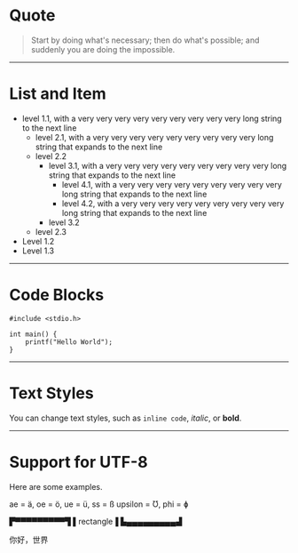 # Quote

> Start by doing what's necessary; then do what's possible; and suddenly you are
> doing the impossible.

------------------

# List and Item

* level 1.1, with a very very very very very very very very very long string
  to the next line
  * level 2.1, with a very very very very very very very very very long string
    that expands to the next line
  * level 2.2
    * level 3.1, with a very very very very very very very very very long string
      that expands to the next line
      * level 4.1, with a very very very very very very very very very long
      string that expands to the next line
      * level 4.2, with a very very very very very very very very very long
      string that expands to the next line
    * level 3.2
  * level 2.3
* Level 1.2
* Level 1.3

-------------

# Code Blocks

```
#include <stdio.h>

int main() {
    printf("Hello World");
}
```

-------------

# Text Styles

You can change text styles, such as `inline code`, *italic*, or **bold**.

-------------

# Support for UTF-8

Here are some examples.

ae = ä, oe = ö, ue = ü, ss = ß
upsilon = Ʊ, phi = ɸ

▛▀▀▀▀▀▀▀▀▀▜
▌rectangle▐
▙▄▄▄▄▄▄▄▄▄▟

你好，世界
